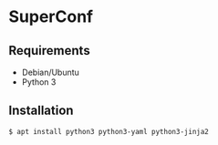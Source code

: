 # SuperConf

## Requirements

* Debian/Ubuntu
* Python 3

## Installation

```console
$ apt install python3 python3-yaml python3-jinja2
```
